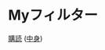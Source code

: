 # Myフィルター
[購読](abp:subscribe?location=https://raw.githubusercontent.com/68429/uBlockOrigin/main/my-ublock-static-filters_0000-00-00_00.00.00.txt&title=My%E3%83%95%E3%82%A3%E3%83%AB%E3%82%BF%E3%83%BC) ([中身](https://raw.githubusercontent.com/68429/uBlockOrigin/main/my-ublock-static-filters_0000-00-00_00.00.00.txt))
